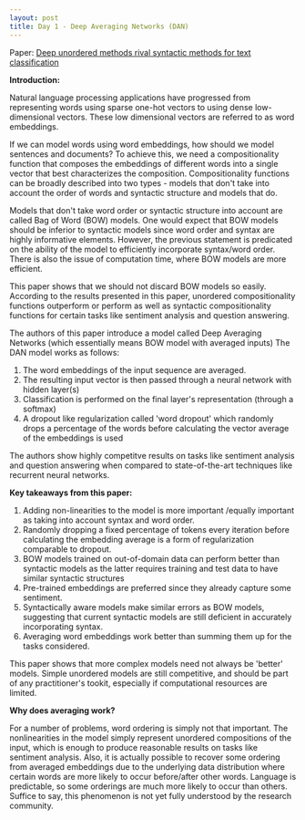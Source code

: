 ```yaml
---
layout: post
title: Day 1 - Deep Averaging Networks (DAN)
---
```


Paper: [Deep unordered methods rival syntactic methods for text classification](http://aclweb.org/anthology/P15-1162)

**Introduction:**

Natural language processing applications have progressed from representing words using sparse one-hot vectors to using dense low-dimensional vectors. These low dimensional vectors are referred to as word embeddings.

If we can model words using word embeddings, how should we model sentences and documents? To achieve this, we need a compositionality function that composes the embeddings of different words into a single vector that best characterizes the composition. Compositionality functions can be broadly described into two types -  models that don't take into account the order of words and syntactic structure and models that do.

Models that don't take word order or syntactic structure into account are called Bag of Word (BOW) models. One would expect that BOW models should be inferior to syntactic models since word order and syntax are highly informative elements. However, the previous statement is predicated on the ability of the model to efficiently incorporate syntax/word order. There is also the issue of computation time, where BOW models are more efficient.

This paper shows that we should not discard BOW models so easily. According to the results presented in this paper, unordered compositionality functions outperform or perform as well as syntactic compositionality functions for certain tasks like sentiment analysis and question answering.

The authors of this paper introduce a model called Deep Averaging Networks (which essentially means BOW model with averaged inputs) The DAN model works as follows:

1. The word embeddings of the input sequence are averaged.
2. The resulting input vector is then passed through a neural network with hidden layer(s)
3. Classification is performed on the final layer's representation (through a softmax)
4. A dropout like regularization called 'word dropout' which randomly drops a percentage of the words before calculating the vector average of the embeddings is used

The authors show highly competitve results on tasks like sentiment analysis and question answering when compared to state-of-the-art techniques like recurrent neural networks.

**Key takeaways from this paper:**

1. Adding non-linearities to the model is more important /equally important as taking into account syntax and word order.
2. Randomly dropping a fixed percentage of tokens every iteration before calculating the embedding average is a form of regularization comparable to dropout.
3. BOW models trained on out-of-domain data can perform better than syntactic models as the latter requires training and test data to have similar syntactic structures
4. Pre-trained embeddings are preferred since they already capture some sentiment.
5. Syntactically aware models make similar errors as BOW models, suggesting that current syntactic models are still deficient in accurately incorporating syntax.
6. Averaging word embeddings work better than summing them up for the tasks considered.

This paper shows that more complex models need not always be 'better' models. Simple unordered models are still competitive, and should be part of any practitioner's tookit, especially if computational resources are limited.


**Why does averaging work?**

For a number of problems, word ordering is simply not that important. The nonlinearities in the model simply represent unordered compositions of the input, which is enough to produce reasonable results on tasks like sentiment analysis. Also, it is actually possible to recover some ordering from averaged embeddings due to the underlying data distribution where certain words are more likely to occur before/after other words. Language is predictable, so some orderings are much more likely to occur than others. Suffice to say, this phenomenon is not yet fully understood by the research community.



